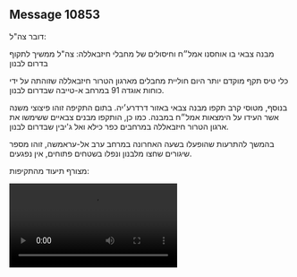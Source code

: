 ## Message 10853

דובר צה"ל:

מבנה צבאי בו אוחסנו אמל״ח וחיסולים של מחבלי חיזבאללה: צה"ל ממשיך לתקוף בדרום לבנון

כלי טיס תקף מוקדם יותר היום חוליית מחבלים מארגון הטרור חיזבאללה שזוהתה על ידי כוחות אוגדה 91 במרחב א-טייבה שבדרום לבנון.

בנוסף, מטוסי קרב תקפו מבנה צבאי באזור דרדרע׳יה. בתום התקיפה זוהו פיצוצי משנה אשר העידו על הימצאות אמל״ח במבנה. 
כמו כן, הותקפו מבנים צבאיים ששימשו את ארגון הטרור חיזבאללה במרחבים כפר כילא ואל ג'יבין שבדרום לבנון.

בהמשך להתרעות שהופעלו בשעה האחרונה במרחב ערב אל-עראמשה, זוהו מספר שיגורים שחצו מלבנון ונפלו בשטחים פתוחים, אין נפגעים. 

מצורף תיעוד מהתקיפות:

![Video](./10853/10853_media.mp4)
